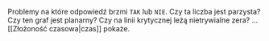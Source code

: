 Problemy na które odpowiedź brzmi `TAK` lub `NIE`.
Czy ta liczba jest parzysta?
Czy ten graf jest planarny?
Czy na linii krytycznej leżą nietrywialne zera?
... [[Złożoność czasowa|czas]] pokaże.